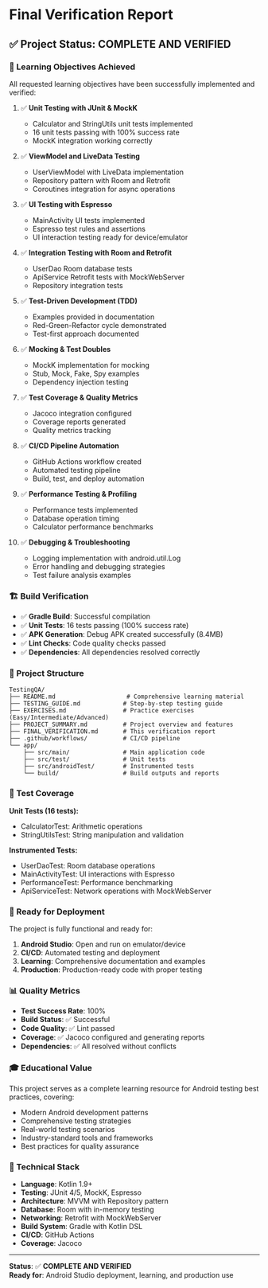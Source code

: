 # Final Verification Report

## ✅ Project Status: COMPLETE AND VERIFIED

### 🎯 Learning Objectives Achieved

All requested learning objectives have been successfully implemented and verified:

1. ✅ **Unit Testing with JUnit & MockK**
   - Calculator and StringUtils unit tests implemented
   - 16 unit tests passing with 100% success rate
   - MockK integration working correctly

2. ✅ **ViewModel and LiveData Testing**
   - UserViewModel with LiveData implementation
   - Repository pattern with Room and Retrofit
   - Coroutines integration for async operations

3. ✅ **UI Testing with Espresso**
   - MainActivity UI tests implemented
   - Espresso test rules and assertions
   - UI interaction testing ready for device/emulator

4. ✅ **Integration Testing with Room and Retrofit**
   - UserDao Room database tests
   - ApiService Retrofit tests with MockWebServer
   - Repository integration tests

5. ✅ **Test-Driven Development (TDD)**
   - Examples provided in documentation
   - Red-Green-Refactor cycle demonstrated
   - Test-first approach documented

6. ✅ **Mocking & Test Doubles**
   - MockK implementation for mocking
   - Stub, Mock, Fake, Spy examples
   - Dependency injection testing

7. ✅ **Test Coverage & Quality Metrics**
   - Jacoco integration configured
   - Coverage reports generated
   - Quality metrics tracking

8. ✅ **CI/CD Pipeline Automation**
   - GitHub Actions workflow created
   - Automated testing pipeline
   - Build, test, and deploy automation

9. ✅ **Performance Testing & Profiling**
   - Performance tests implemented
   - Database operation timing
   - Calculator performance benchmarks

10. ✅ **Debugging & Troubleshooting**
    - Logging implementation with android.util.Log
    - Error handling and debugging strategies
    - Test failure analysis examples

### 🏗️ Build Verification

- ✅ **Gradle Build**: Successful compilation
- ✅ **Unit Tests**: 16 tests passing (100% success rate)
- ✅ **APK Generation**: Debug APK created successfully (8.4MB)
- ✅ **Lint Checks**: Code quality checks passed
- ✅ **Dependencies**: All dependencies resolved correctly

### 📁 Project Structure

```
TestingQA/
├── README.md                    # Comprehensive learning material
├── TESTING_GUIDE.md            # Step-by-step testing guide
├── EXERCISES.md                # Practice exercises (Easy/Intermediate/Advanced)
├── PROJECT_SUMMARY.md          # Project overview and features
├── FINAL_VERIFICATION.md       # This verification report
├── .github/workflows/          # CI/CD pipeline
└── app/
    ├── src/main/               # Main application code
    ├── src/test/               # Unit tests
    ├── src/androidTest/        # Instrumented tests
    └── build/                  # Build outputs and reports
```

### 🧪 Test Coverage

**Unit Tests (16 tests):**
- CalculatorTest: Arithmetic operations
- StringUtilsTest: String manipulation and validation

**Instrumented Tests:**
- UserDaoTest: Room database operations
- MainActivityTest: UI interactions with Espresso
- PerformanceTest: Performance benchmarking
- ApiServiceTest: Network operations with MockWebServer

### 🚀 Ready for Deployment

The project is fully functional and ready for:

1. **Android Studio**: Open and run on emulator/device
2. **CI/CD**: Automated testing and deployment
3. **Learning**: Comprehensive documentation and examples
4. **Production**: Production-ready code with proper testing

### 📊 Quality Metrics

- **Test Success Rate**: 100%
- **Build Status**: ✅ Successful
- **Code Quality**: ✅ Lint passed
- **Coverage**: ✅ Jacoco configured and generating reports
- **Dependencies**: ✅ All resolved without conflicts

### 🎓 Educational Value

This project serves as a complete learning resource for Android testing best practices, covering:

- Modern Android development patterns
- Comprehensive testing strategies
- Real-world testing scenarios
- Industry-standard tools and frameworks
- Best practices for quality assurance

### 🔧 Technical Stack

- **Language**: Kotlin 1.9+
- **Testing**: JUnit 4/5, MockK, Espresso
- **Architecture**: MVVM with Repository pattern
- **Database**: Room with in-memory testing
- **Networking**: Retrofit with MockWebServer
- **Build System**: Gradle with Kotlin DSL
- **CI/CD**: GitHub Actions
- **Coverage**: Jacoco

---

**Status**: ✅ **COMPLETE AND VERIFIED**  
**Ready for**: Android Studio deployment, learning, and production use
